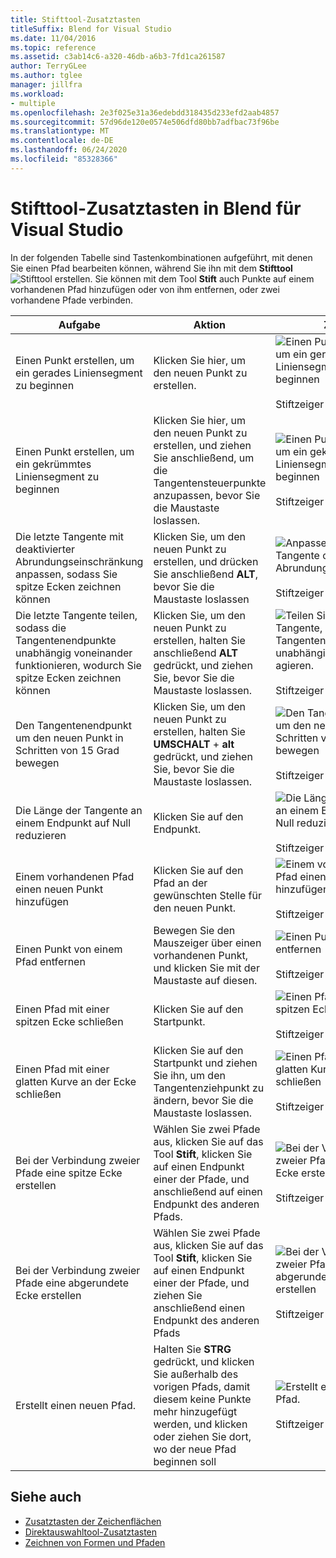 ```yaml
---
title: Stifttool-Zusatztasten
titleSuffix: Blend for Visual Studio
ms.date: 11/04/2016
ms.topic: reference
ms.assetid: c3ab14c6-a320-46db-a6b3-7fd1ca261587
author: TerryGLee
ms.author: tglee
manager: jillfra
ms.workload:
- multiple
ms.openlocfilehash: 2e3f025e31a36edebdd318435d233efd2aab4857
ms.sourcegitcommit: 57d96de120e0574e506dfd80bb7adfbac73f96be
ms.translationtype: MT
ms.contentlocale: de-DE
ms.lasthandoff: 06/24/2020
ms.locfileid: "85328366"
---
```

# <a name="pen-tool-modifier-keys-in-blend-for-visual-studio"></a>Stifttool-Zusatztasten in Blend für Visual Studio

In der folgenden Tabelle sind Tastenkombinationen aufgeführt, mit denen Sie einen Pfad bearbeiten können, während Sie ihn mit dem **Stifttool**![Stifttool](../designers/media/d514358f-185a-412f-a55d-36633b25dc8a.png) erstellen. Sie können mit dem Tool **Stift** auch Punkte auf einem vorhandenen Pfad hinzufügen oder von ihm entfernen, oder zwei vorhandene Pfade verbinden.

|Aufgabe|Aktion|Zeiger|
| - |-------------|-------------|
|Einen Punkt erstellen, um ein gerades Liniensegment zu beginnen|Klicken Sie hier, um den neuen Punkt zu erstellen.|![Einen Punkt erstellen, um ein gerades Liniensegment zu beginnen](../designers/media/0bfb1b71-80ac-4ad4-aed8-40e09f8b7ab8.png)<br /><br /> Stiftzeiger|
|Einen Punkt erstellen, um ein gekrümmtes Liniensegment zu beginnen|Klicken Sie hier, um den neuen Punkt zu erstellen, und ziehen Sie anschließend, um die Tangentensteuerpunkte anzupassen, bevor Sie die Maustaste loslassen.|![Einen Punkt erstellen, um ein gekrümmtes Liniensegment zu beginnen](../designers/media/0bfb1b71-80ac-4ad4-aed8-40e09f8b7ab8.png)<br /><br /> Stiftzeiger|
|Die letzte Tangente mit deaktivierter Abrundungseinschränkung anpassen, sodass Sie spitze Ecken zeichnen können|Klicken Sie, um den neuen Punkt zu erstellen, und drücken Sie anschließend **ALT**, bevor Sie die Maustaste loslassen|![Anpassen der letzten Tangente ohne die Abrundungseinschränkung](../designers/media/317e5475-b70c-489f-9477-110a98639ade.png)<br /><br /> Stiftzeiger zum Anpassen|
|Die letzte Tangente teilen, sodass die Tangentenendpunkte unabhängig voneinander funktionieren, wodurch Sie spitze Ecken zeichnen können|Klicken Sie, um den neuen Punkt zu erstellen, halten Sie anschließend **ALT** gedrückt, und ziehen Sie, bevor Sie die Maustaste loslassen.|![Teilen Sie die letzte Tangente, sodass die Tangentenendpunkte unabhängig voneinander agieren.](../designers/media/317e5475-b70c-489f-9477-110a98639ade.png)<br /><br /> Stiftzeiger zum Anpassen|
|Den Tangentenendpunkt um den neuen Punkt in Schritten von 15 Grad bewegen|Klicken Sie, um den neuen Punkt zu erstellen, halten Sie **UMSCHALT** + **alt** gedrückt, und ziehen Sie, bevor Sie die Maustaste loslassen.|![Den Tangentenendpunkt um den neuen Punkt in Schritten von 15 Grad bewegen](../designers/media/317e5475-b70c-489f-9477-110a98639ade.png)<br /><br /> Stiftzeiger zum Anpassen|
|Die Länge der Tangente an einem Endpunkt auf Null reduzieren|Klicken Sie auf den Endpunkt.|![Die Länge der Tangente an einem Endpunkt auf Null reduzieren](../designers/media/317e5475-b70c-489f-9477-110a98639ade.png)<br /><br /> Stiftzeiger zum Anpassen|
|Einem vorhandenen Pfad einen neuen Punkt hinzufügen|Klicken Sie auf den Pfad an der gewünschten Stelle für den neuen Punkt.|![Einem vorhandenen Pfad einen neuen Punkt hinzufügen](../designers/media/b004ad5a-33a4-46ae-81c0-20be0d819332.png)<br /><br /> Stiftzeiger zum Einfügen|
|Einen Punkt von einem Pfad entfernen|Bewegen Sie den Mauszeiger über einen vorhandenen Punkt, und klicken Sie mit der Maustaste auf diesen.|![Einen Punkt vom Pfad entfernen](../designers/media/08a64b78-f3df-4730-8169-c56b5631b071.png)<br /><br /> Stiftzeiger zum Löschen|
|Einen Pfad mit einer spitzen Ecke schließen|Klicken Sie auf den Startpunkt.|![Einen Pfad mit einer spitzen Ecke schließen](../designers/media/a12fd3b4-a553-4762-b01c-c35efa594362.png)<br /><br /> Stiftzeiger zum Schließen|
|Einen Pfad mit einer glatten Kurve an der Ecke schließen|Klicken Sie auf den Startpunkt und ziehen Sie ihn, um den Tangentenziehpunkt zu ändern, bevor Sie die Maustaste loslassen.|![Einen Pfad mit einer glatten Kurve an der Ecke schließen](../designers/media/a12fd3b4-a553-4762-b01c-c35efa594362.png)<br /><br /> Stiftzeiger zum Schließen|
|Bei der Verbindung zweier Pfade eine spitze Ecke erstellen|Wählen Sie zwei Pfade aus, klicken Sie auf das Tool **Stift**, klicken Sie auf einen Endpunkt einer der Pfade, und anschließend auf einen Endpunkt des anderen Pfads.|![Bei der Verbindung zweier Pfade eine spitze Ecke erstellen](../designers/media/bd12dfa4-112e-4f37-9765-3479e6b69894.png)<br /><br /> Stiftzeiger zum Verbinden|
|Bei der Verbindung zweier Pfade eine abgerundete Ecke erstellen|Wählen Sie zwei Pfade aus, klicken Sie auf das Tool **Stift**, klicken Sie auf einen Endpunkt einer der Pfade, und ziehen Sie anschließend einen Endpunkt des anderen Pfads|![Bei der Verbindung zweier Pfade eine abgerundete Ecke erstellen](../designers/media/bd12dfa4-112e-4f37-9765-3479e6b69894.png)<br /><br /> Stiftzeiger zum Verbinden|
|Erstellt einen neuen Pfad.|Halten Sie **STRG** gedrückt, und klicken Sie außerhalb des vorigen Pfads, damit diesem keine Punkte mehr hinzugefügt werden, und klicken oder ziehen Sie dort, wo der neue Pfad beginnen soll|![Erstellt einen neuen Pfad.](../designers/media/69758176-5f53-465b-808c-f13fd1a0b3f2.png)<br /><br /> Stiftzeiger zum Starten|

## <a name="see-also"></a>Siehe auch

- [Zusatztasten der Zeichenflächen](artboard-modifier-keys-in-blend.md)
- [Direktauswahltool-Zusatztasten](direct-selection-tool-modifier-keys-in-blend.md)
- [Zeichnen von Formen und Pfaden](draw-shapes-and-paths.md)